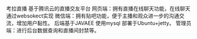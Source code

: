 考拉直播
基于腾讯云的直播交友平台
网页端：拥有直播在线聊天功能，在线聊天通过websokect实现
微信端：拥有贴吧功能，便于主播和观众进一步的沟通交流，增加用户黏性。
后端基于JAVAEE 使用mysql 部署于Ubuntu+jetty。
管理员端：进行后台数据查询和直播间封禁等。
